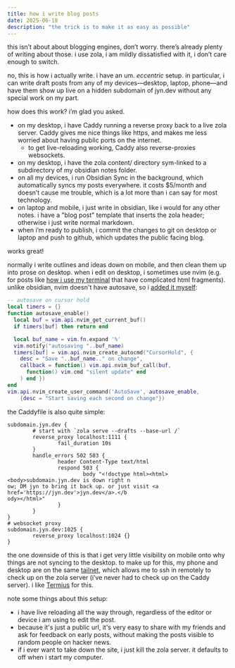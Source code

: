 ```yaml
---
title: how i write blog posts
date: 2025-06-18
description: "the trick is to make it as easy as possible"
---
```

this isn’t about about blogging engines, don’t worry. there’s already plenty of writing about those. i use zola, i am mildly dissatisfied with it, i don’t care enough to switch.

no, this is how i actually write. i have an um. *eccentric* setup. in particular, i can write draft posts from any of my devices—desktop, laptop, phone—and have them show up live on a hidden subdomain of jyn.dev without any special work on my part.

how does this work? i’m glad you asked.
- on my desktop, i have Caddy running a reverse proxy back to a live zola server. Caddy gives me nice things like https, and makes me less worried about having public ports on the internet.
	- to get live-reloading working, Caddy also reverse-proxies websockets.
- on my desktop, i have the zola content/ directory sym-linked to a subdirectory of my obsidian notes folder.
- on all my devices, i run Obsidian Sync in the background, which automatically syncs my posts everywhere. it costs $5/month and doesn’t cause me trouble, which is a lot more than i can say for most technology.
- on laptop and mobile, i just write in obsidian, like i would for any other notes. i have a "blog post" template that inserts the zola header; otherwise i just write normal markdown.
- when i’m ready to publish, i commit the changes to git on desktop or laptop and push to github, which updates the public facing blog.

works great!

normally i write outlines and ideas down on mobile, and then clean them up into prose on desktop. when i edit on desktop, i sometimes use nvim (e.g. for posts like [how i use my terminal](@/how-i-use-my-terminal.md) that have complicated html fragments). unlike obsidian, nvim doesn't have autosave, so i [added it myself](https://github.com/jyn514/dotfiles/blob/45f6702de2608a972615cd877993a41521f76348/config/nvim.lua#L242-L268):
```lua
-- autosave on cursor hold
local timers = {}
function autosave_enable()
  local buf = vim.api.nvim_get_current_buf()
  if timers[buf] then return end

  local buf_name = vim.fn.expand '%'
  vim.notify("autosaving "..buf_name)
  timers[buf] = vim.api.nvim_create_autocmd("CursorHold", {
    desc = "Save "..buf_name.." on change",
    callback = function() vim.api.nvim_buf_call(buf,
      function() vim.cmd "silent update" end
    ) end })
end
vim.api.nvim_create_user_command('AutoSave', autosave_enable,
	{desc = "Start saving each second on change"})
```
the Caddyfile is also quite simple:
```nginx
subdomain.jyn.dev {
        # start with `zola serve --drafts --base-url /`
        reverse_proxy localhost:1111 {
                fail_duration 10s
        }
        handle_errors 502 503 {
                header Content-Type text/html
                respond 503 {
                        body "<!doctype html><html><body>subdomain.jyn.dev is down right n
ow; DM jyn to bring it back up. or just visit <a href='https://jyn.dev'>jyn.dev</a>.</b
ody></html>"
                }
        }
}
# websocket proxy
subdomain.jyn.dev:1025 {
        reverse_proxy localhost:1024 {}
}
```
the one downside of this is that i get very little visibility on mobile onto why things are not syncing to the desktop. to make up for this, my phone and desktop are on the same [tailnet](https://tailscale.com/kb/1151/what-is-tailscale), which allows me to ssh in remotely to check up on the zola server (i’ve never had to check up on the Caddy server). i like [Termius](https://termius.com/) for this.

note some things about this setup:
- i have live reloading all the way through, regardless of the editor or device i am using to edit the post.
- because it's just a public url, it's very easy to share with my friends and ask for feedback on early posts, without making the posts visible to random people on hacker news.
- if i ever want to take down the site, i just kill the zola server. it defaults to off when i start my computer.
